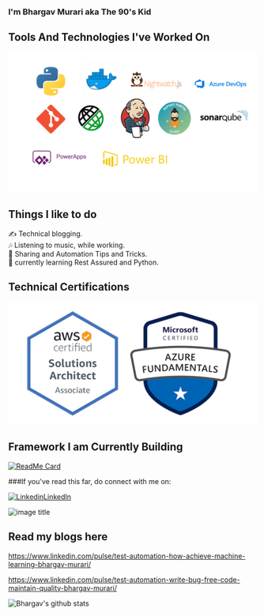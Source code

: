 ### I'm Bhargav Murari aka The 90's Kid

## Tools And Technologies I've Worked On
![image](https://github.com/bhargavkumar-65/bhargavkumar-65/blob/master/Technologies.png)

## Things I like to do
 ✍ Technical blogging.  
 🎶 Listening to music, while working.  
 💬 Sharing and Automation Tips and Tricks.  
 🌱 currently learning Rest Assured and Python.
 
 ## Technical Certifications
![image](https://github.com/bhargavkumar-65/bhargavkumar-65/blob/master/Certs.PNG)

## Framework I am Currently Building
[![ReadMe Card](https://github-readme-stats.vercel.app/api/pin/?username=bhargavkumar-65&repo=AutoInfra)](https://github.com/AutoInfra/AutoInfra)

###If you've read this far, do connect with me on:  

[![Linkedin](https://i.stack.imgur.com/gVE0j.png)LinkedIn](www.linkedin.com/in/bhargavmurari)  

![image title](https://rushter.com/counter.svg)  

## Read my blogs here

https://www.linkedin.com/pulse/test-automation-how-achieve-machine-learning-bhargav-murari/

https://www.linkedin.com/pulse/test-automation-write-bug-free-code-maintain-quality-bhargav-murari/

![Bhargav's github stats](https://github-readme-stats.vercel.app/api?username=bhargavkumar-65&show_icons=true)
